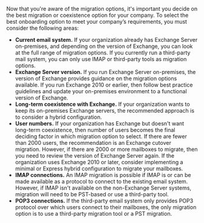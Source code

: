 Now that you're aware of the migration options, it's important you decide on the best migration or coexistence option for your company. To select the best onboarding option to meet your company’s requirements, you must consider the following areas:

 *  **Current email system.** If your organization already has Exchange Server on-premises, and depending on the version of Exchange, you can look at the full range of migration options. If you currently run a third-party mail system, you can only use IMAP or third-party tools as migration options.
 *  **Exchange Server version.** If you run Exchange Server on-premises, the version of Exchange provides guidance on the migration options available. If you run Exchange 2010 or earlier, then follow best practice guidelines and update your on-premises environment to a functional version of Exchange.
 *  **Long-term coexistence with Exchange.** If your organization wants to keep its on-premises Exchange servers, the recommended approach is to consider a hybrid configuration.
 *  **User numbers.** If your organization has Exchange but doesn't want long-term coexistence, then number of users becomes the final deciding factor in which migration option to select. If there are fewer than 2000 users, the recommendation is an Exchange cutover migration. However, if there are 2000 or more mailboxes to migrate, then you need to review the version of Exchange Server again. If the organization uses Exchange 2010 or later, consider implementing a minimal or Express hybrid configuration to migrate your mailboxes.
 *  **IMAP connections.** An IMAP migration is possible if IMAP is or can be made available as a protocol to connect to the existing email system. However, if IMAP isn't available on the non-Exchange Server systems, migration will need to be PST-based or use a third-party tool.
 *  **POP3 connections.** If the third-party email system only provides POP3 protocol over which users connect to their mailboxes, the only migration option is to use a third-party migration tool or a PST migration.
